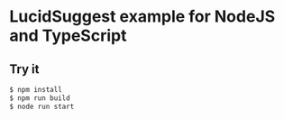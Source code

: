 # LucidSuggest example for NodeJS and TypeScript

## Try it

```bash
$ npm install
$ npm run build
$ node run start
```

